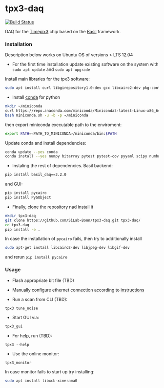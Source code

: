 # tpx3-daq
[![Build Status](https://dev.azure.com/SiLab-Bonn/tpx3-daq/_apis/build/status/SiLab-Bonn.tpx3-daq?branchName=master)](https://dev.azure.com/SiLab-Bonn/tpx3-daq/_build/latest?definitionId=1&branchName=master)

DAQ for the [Timepix3](https://medipix.web.cern.ch/technology-chip/timepix3-chip) chip based on the [Basil](https://github.com/SiLab-Bonn/basil) framework.

### Installation

Description below works on Ubuntu OS of versions > LTS 12.04

- For the first time installation update existing software on the system with `sudo apt update` and `sudo apt upgrade`

Install main libraries for the tpx3 software:

```bash
sudo apt install curl libgirepository1.0-dev gcc libcairo2-dev pkg-config python3-dev gir1.2-gtk-3.0
```

- Install [conda](https://conda.io/miniconda.html) for python

```bash
mkdir ~/miniconda
curl https://repo.anaconda.com/miniconda/Miniconda3-latest-Linux-x86_64.sh -o miniconda.sh
bash miniconda.sh -u -b -p ~/miniconda
```
then export miniconda executable path to the enviroment:
```bash
export PATH=<PATH_TO_MINICONDA>/miniconda/bin:$PATH
```
Update conda and install dependencies:
```bash
conda update --yes conda
conda install --yes numpy bitarray pytest pytest-cov pyyaml scipy numba pytables pyqt matplotlib tqdm pyzmq blosc psutil setuptools
```
- Instaling the rest of dependencies. 
Basil backend:
```bash
pip install basil_daq==3.2.0
```
and GUI:
```bash
pip install pycairo
pip install PyGObject
```
 - Finally, clone the repository nad install it
```bash
mkdir tpx3-daq
git clone https://github.com/SiLab-Bonn/tpx3-daq.git tpx3-daq/
cd tpx3-daq
pip install -e .
```
In case the installation of `pycairo` fails, then try to additionally install
```bash
sudo apt-get install libcairo2-dev libjpeg-dev libgif-dev
```
and rerun `pip install pycairo`

<!--- Install dependencies and tpx3-daq:
```
conda install numpy bitarray pyyaml scipy numba pytables matplotlib tqdm pyzmq blosc psutil
pip install git+https://github.com/SiLab-Bonn/tpx3-daq.git@master
```
-->

### Usage

- Flash appropriate bit file (TBD)

- Manually configure ethernet connection according to [instructions](https://tpx3-daq.readthedocs.io/en/latest/usage.html#installation)

- Run a scan from CLI (TBD):
```
tpx3 tune_noise
```
- Start GUI via:
```bash
tpx3_gui
```
- For help, run (TBD):
```
tpx3 --help
```
- Use the online monitor:
```
tpx3_monitor
```
In case monitor fails to start up try installing:

```bash
sudo apt install libxcb-xinerama0
```


